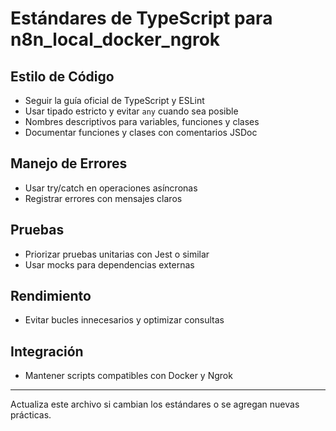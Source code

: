 # Estándares de TypeScript para n8n_local_docker_ngrok

## Estilo de Código
- Seguir la guía oficial de TypeScript y ESLint
- Usar tipado estricto y evitar `any` cuando sea posible
- Nombres descriptivos para variables, funciones y clases
- Documentar funciones y clases con comentarios JSDoc

## Manejo de Errores
- Usar try/catch en operaciones asíncronas
- Registrar errores con mensajes claros

## Pruebas
- Priorizar pruebas unitarias con Jest o similar
- Usar mocks para dependencias externas

## Rendimiento
- Evitar bucles innecesarios y optimizar consultas

## Integración
- Mantener scripts compatibles con Docker y Ngrok

---
Actualiza este archivo si cambian los estándares o se agregan nuevas prácticas.
